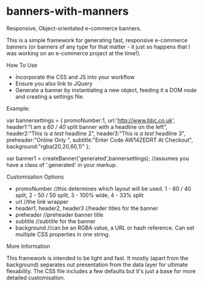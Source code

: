 # banners-with-manners
Responsive, Object-orientated e-commerce banners.

This is a simple framework for generating fast, responsive e-commerce banners (or banners of any type for that matter - it just so happens that I was working on an e-commerce project at the time!).

How To Use

- Incorporate the CSS and JS into your workflow
- Ensure you also link to JQuery 
- Generate a banner by instantiating a new object, feeding it a DOM node and creating a settings file.

Example:

var bannersettings = {
  promoNumber:1,
  url:'http://www.bbc.co.uk',
  header1:"<span>I am a </span><em>60 / 40</em> split banner with a headline on the left",
  header2:"<span>This is </span><em>a test</em> headline 2",
  header3:"<span>This is </span><em>a test</em> headline 3",
  preheader:"Online Only ",
  subtitle:"Enter Code <span>AW14ZEDRT</span> At Checkout",
  background:"rgba(20,20,60,1)"
};

var banner1 = createBanner('generated',bannersettings); //assumes you have a class of '.generated' in your markup.

Customisation Options

- promoNumber //this determines which layout will be used.  1 - 60 / 40 split, 2 - 50 / 50 split, 3 - 100% wide, 4 - 33% split
- url //the link wrapper
- header1, header2, header3 //header titles for the banner
- preheader //preheader banner title
- subtitle //subtitle for the banner
- background //can be an RGBA value, a URL or hash reference.  Can set multiple CSS properties in one string.

More Information

This framework is intended to be light and fast.  It mostly (apart from the background) separates out presentation from the data layer for ultimate flexability.  The CSS file includes a few defaults but it's just a base for more detailed customisation.


